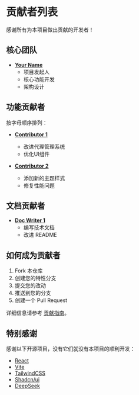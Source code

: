 # 贡献者列表

感谢所有为本项目做出贡献的开发者！

## 核心团队

- **[Your Name](https://github.com/yourusername)**
  - 项目发起人
  - 核心功能开发
  - 架构设计

## 功能贡献者

按字母顺序排列：

- **[Contributor 1](https://github.com/contributor1)**
  - 改进代理管理系统
  - 优化UI组件

- **[Contributor 2](https://github.com/contributor2)**
  - 添加新的主题样式
  - 修复性能问题

## 文档贡献者

- **[Doc Writer 1](https://github.com/docwriter1)**
  - 编写技术文档
  - 改进 README

## 如何成为贡献者

1. Fork 本仓库
2. 创建您的特性分支
3. 提交您的改动
4. 推送到您的分支
5. 创建一个 Pull Request

详细信息请参考 [贡献指南](./docs/development-guide.md)。

## 特别感谢

感谢以下开源项目，没有它们就没有本项目的顺利开发：

- [React](https://reactjs.org/)
- [Vite](https://vitejs.dev/)
- [TailwindCSS](https://tailwindcss.com/)
- [Shadcn/ui](https://ui.shadcn.com/)
- [DeepSeek](https://deepseek.com) 